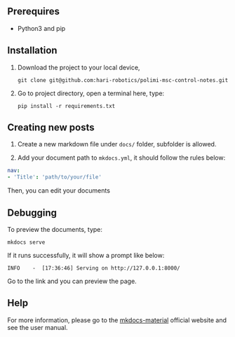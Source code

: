 ## Prerequires

* Python3 and pip

## Installation

1. Download the project to your local device,

    ```
    git clone git@github.com:hari-robotics/polimi-msc-control-notes.git
    ```

2. Go to project directory, open a terminal here, type:

    ```
    pip install -r requirements.txt
    ```

## Creating new posts

1. Create a new markdown file under `docs/` folder, subfolder is allowed.

2. Add your document path to `mkdocs.yml`, it should follow the rules below:

```yaml
nav:
- 'Title': 'path/to/your/file'
```

Then, you can edit your documents

## Debugging

To preview the documents, type:

```
mkdocs serve
```

If it runs successfully, it will show a prompt like below:

```
INFO    -  [17:36:46] Serving on http://127.0.0.1:8000/
```

Go to the link and you can preview the page.

## Help

For more information, please go to the [mkdocs-material](https://squidfunk.github.io/mkdocs-material/) official website and see the user manual.